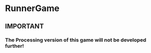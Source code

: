 # RunnerGame
## **IMPORTANT**
### The Processing version of this game will not be developed further!

